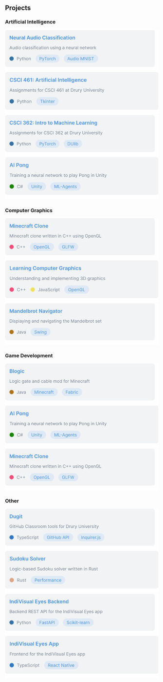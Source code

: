 ## Projects

### Artificial Intelligence

[![neural-audio-classification.svg](images/neural-audio-classification.svg)](https://github.com/braydenoneal/neural-audio-classification)
[![csci-461.svg](images/csci-461.svg)](https://github.com/braydenoneal/csci-461)
[![csci-362.svg](images/csci-362.svg)](https://github.com/braydenoneal/csci-362)
[![ai-pong-unity.svg](images/ai-pong-unity.svg)](https://github.com/braydenoneal/ai-pong-unity)

### Computer Graphics

[![minecraft-clone.svg](images/minecraft-clone.svg)](https://github.com/braydenoneal/minecraft-clone)
[![learning-computer-graphics.svg](images/learning-computer-graphics.svg)](https://github.com/braydenoneal/learning-computer-graphics)
[![mandelbrot-navigator.svg](images/mandelbrot-navigator.svg)](https://github.com/braydenoneal/mandelbrot-navigator)

### Game Development

[![blogic.svg](images/blogic.svg)](https://github.com/braydenoneal/blogic)
[![ai-pong-unity.svg](images/ai-pong-unity.svg)](https://github.com/braydenoneal/ai-pong-unity)
[![minecraft-clone.svg](images/minecraft-clone.svg)](https://github.com/braydenoneal/minecraft-clone)

### Other

[![dugit.svg](images/dugit.svg)](https://github.com/dugit-app/dugit)
[![sudoku-solver.svg](images/sudoku-solver.svg)](https://github.com/braydenoneal/sudoku-solver)
[![indivisual-eyes-backend.svg](images/indivisual-eyes-backend.svg)](https://github.com/indivisual-eyes/indivisual-eyes-backend)
[![indivisual-eyes-app.svg](images/indivisual-eyes-app.svg)](https://github.com/indivisual-eyes/indivisual-eyes-app)
